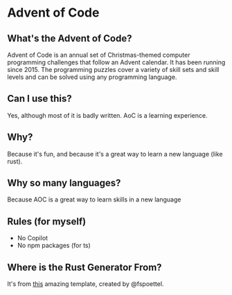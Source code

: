 # Advent of Code

## What's the Advent of Code?

Advent of Code is an annual set of Christmas-themed computer programming challenges that follow an Advent calendar. It has been running since 2015. The programming puzzles cover a variety of skill sets and skill levels and can be solved using any programming language.

## Can I use this?

Yes, although most of it is badly written. AoC is a learning experience.

## Why?

Because it's fun, and because it's a great way to learn a new language (like rust).

## Why so many languages?

Because AOC is a great way to learn skills in a new language

## Rules (for myself)

- No Copilot
- No npm packages (for ts)

## Where is the Rust Generator From?

It's from [this](https://github.com/fspoettel/advent-of-code-rust) amazing template, created by @fspoettel.
